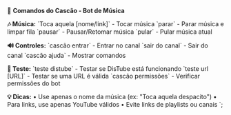 🎵 **Comandos do Cascão - Bot de Música**

**🎶 Música:**
\`Toca aquela [nome/link]\` - Tocar música
\`parar\` - Parar música e limpar fila
\`pausar\` - Pausar/Retomar música
\`pular\` - Pular música atual

**🔊 Controles:**
\`cascão entrar\` - Entrar no canal
\`sair do canal\` - Sair do canal
\`cascão ajuda\` - Mostrar comandos

**🔧 Teste:**
\`teste distube\` - Testar se DisTube está funcionando
\`teste url [URL]\` - Testar se uma URL é válida
\`cascão permissões\` - Verificar permissões do bot

**💡 Dicas:**
• Use apenas o nome da música (ex: "Toca aquela despacito")
• Para links, use apenas YouTube válidos
• Evite links de playlists ou canais
`;
